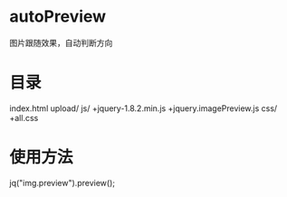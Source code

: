 # autoPreview

图片跟随效果，自动判断方向

# 目录

index.html
   upload/
   js/
      +jquery-1.8.2.min.js
      +jquery.imagePreview.js
   css/
      +all.css
      
# 使用方法

jq("img.preview").preview();
